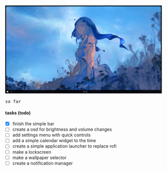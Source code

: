 ![preview](./.github/preview.png)

<samp> so far </samp>

#### tasks (todo)
- [x] finish the simple bar
- [ ] create a osd for brightness and volume changes
- [ ] add settings menu with quick controls
- [ ] add a simple calendar widget to the time 
- [ ] create a simple application launcher to replace rofi
- [ ] make a lockscreen
- [ ] make a wallpaper selector
- [ ] create a notification manager
